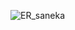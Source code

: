 ![ER_saneka](https://user-images.githubusercontent.com/62030156/114021693-3f8f1480-9871-11eb-9ac2-8d328c551a70.png)
